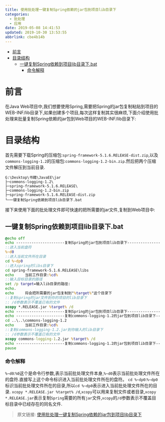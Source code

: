 ```yaml
---
title: 使用批处理一键复制Spring依赖的jar包到项目lib目录下
categories: 
  - 批处理
  - 应用
date: 2019-05-08 14:41:53
updated: 2019-10-30 13:53:55
abbrlink: cbe4b14b
---
```

- [前言](/blog/html/cbe4b14b/#前言)
- [目录结构](/blog/html/cbe4b14b/#目录结构)
    - [一键复制Spring依赖到项目lib目录下.bat](/blog/html/cbe4b14b/#一键复制Spring依赖到项目lib目录下-bat)
        - [命令解释](/blog/html/cbe4b14b/#命令解释)

<!--more-->
<script src="https://cdn.bootcss.com/jquery/3.4.0/jquery.slim.min.js"></script>
<script>$(document).ready(function () {$(".post-body > ul:nth-child(1)").hide();});</script>

<!--end-->
# 前言 #
在Java Web项目中,我们想要使用Spring,需要把Spring的jar包复制粘贴到项目的WEB-INF/lib目录下,如果创建多个项目,每次这样复制其实很麻烦,下面介绍使用批处理来批量复制Spring依赖的jar包到Web项目的WEB-INF/lib目录下:
# 目录结构 #
首先需要下载Spring的压缩包:`spring-framework-5.1.6.RELEASE-dist.zip`,以及`commons-logging-1.2`的压缩包:`commons-logging-1.2-bin.zip`.然后把两个压缩文件解压到当前目录.
```
G:\Desktop\书籍\JavaEE\jar
├─commons-logging-1.2\
├─spring-framework-5.1.6.RELEASE\
├─commons-logging-1.2-bin.zip
├─spring-framework-5.1.6.RELEASE-dist.zip
└─一键复制Spring依赖到项目lib目录下.bat
```
接下来使用下面的批处理文件即可快速的把所需要的jar文件,复制到Web项目中:
## 一键复制Spring依赖到项目lib目录下.bat ##
```cmd
@echo off
echo ----------------------复制Spring的jar包到项目lib目录下--------------------------------
::进入当前盘符
%~d0
::进入当前文件所在目录
cd %~dp0
::进入spring的libs目录下
cd spring-framework-5.1.6.RELEASE\libs
echo     当前工作目录:%cd%
::输入目标目录的路径
set /p target=输入lib目录的路径:
echo.
echo     将会把所需要的jar包复制到"%target%"这个目录下
::复制spring的jar文件到你的项目的lib目录下
:: /d参数表示不覆盖已有的文件
xcopy *.RELEASE.jar %target% /d
echo ----------------------复制Spring的jar包到项目lib目录下--------------------------------
echo ----------------------复制commons-logging-1.2的jar包到项目lib目录下-------------------
cd ..\..\commons-logging-1.2
echo     当前工作目录:%cd%
::复制commons-logging-1.2.jar到你输入的lib目录下
:: /d参数表示不覆盖已有的文件
xcopy commons-logging-1.2.jar %target% /d
echo ----------------------复制commons-logging-1.2的jar包到项目lib目录下-------------------
pause
```
### 命令解释 ###
`%~d0`:`%0`这个是命令行参数,表示当前批处理文件本身,`%~d0`表示当前批处理文件所在的盘符.直接写上这个命令标识进入当前批处理文件所在的盘符。
`cd %~dp0`:`%~dp0`标识当前批处理文件所在的目录,所以`cd %~dp0`表示进入当前批处理文件所在的目录.
`xcopy *.RELEASE.jar %target% /d`,`xcopy`可以用来复制文件或者目录,`xcopy *.RELEASE.jar`表示复制`Spring`需要的所有`jar`文件,`xcopy`的`/d`参数表示不覆盖目标目录中已经存在的同名文件.

>原文链接: [使用批处理一键复制Spring依赖的jar包到项目lib目录下](https://lanlan2017.github.io/blog/cbe4b14b/)
